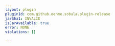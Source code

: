 ```yaml
---
layout: plugin
pluginId: com.github.oehme.sobula.plugin-release
jarSha1: INVALID
isJarAvailable: true
error: NONE
violations: []

---
```

